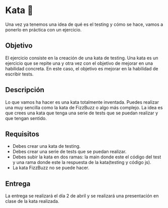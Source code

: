 # Kata 🍷

Una vez ya tenemos una idea de qué es el testing y cómo se hace, vamos a ponerlo en práctica con un ejercicio.

## Objetivo

El ejercicio consiste en la creación de una kata de testing. Una kata es un ejercicio que se repite una y otra vez con el objetivo de mejorar en una habilidad concreta. En este caso, el objetivo es mejorar en la habilidad de escribir tests.

## Descripción

Lo que vamos ha hacer es una kata totalmente inventada. Puedes realizar una muy sencilla como la kata de FizzBuzz o algo más complejo. La idea es que crees una kata que tenga una serie de tests que se puedan realizar y que tengan sentido.

## Requisitos

- Debes crear una kata de testing.
- Debes crear una serie de tests que se puedan realizar.
- Debes subir la kata en dos ramas: la main donde este el código del test y una rama donde este la respuesta de la kata(testing y código js).
- La kata FizzBuzz no se puede hacer.

## Entrega
La entrega se realizará el día 2 de abril y se realizará una presentación en clase de la kata realizada.